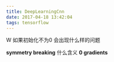 ```yaml
---
title: DeepLearningCnn
date: 2017-04-18 13:42:04
tags: tensorflow 
---
```



W 如果初始化不为0 会出现什么样的问题

**symmetry breaking** 什么含义
**0 gradients** 

